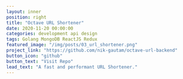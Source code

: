 ```yaml
---
layout: inner
position: right
title: "Octave URL Shortener"
date: 2020-11-20 00:00:00
categories: development api design
tags: Golang MongoDB ReactJS Redux
featured_image: "/img/posts/03_url_shortener.png"
project_link: "https://github.com/nik-gautam/octave-url-backend"
button_icon: "github"
button_text: "Visit Repo"
lead_text: "A fast and performant URL Shortener."
---
```

